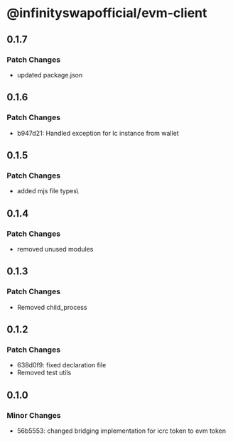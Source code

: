 # @infinityswapofficial/evm-client

## 0.1.7

### Patch Changes

- updated package.json

## 0.1.6

### Patch Changes

- b947d21: Handled exception for Ic instance from wallet

## 0.1.5

### Patch Changes

- added mjs file types\

## 0.1.4

### Patch Changes

- removed unused modules

## 0.1.3

### Patch Changes

- Removed child_process

## 0.1.2

### Patch Changes

- 638d0f9: fixed declaration file
- Removed test utils

## 0.1.0

### Minor Changes

- 56b5553: changed bridging implementation for icrc token to evm token
